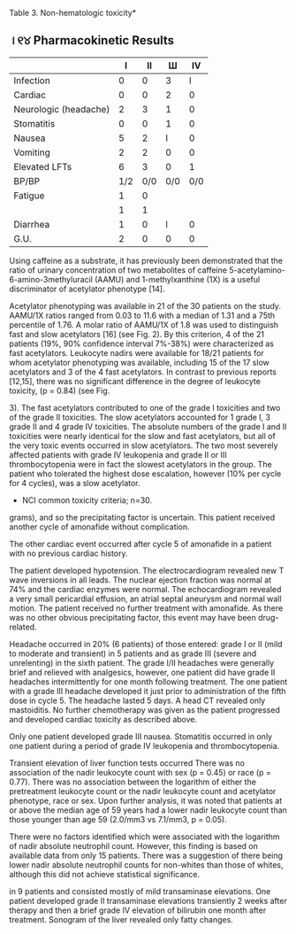 Table 3. Non-hematologic toxicity*

## । ୧୪ Pharmacokinetic Results

|                       | I   | II   | Ш   | IV   |
|-----------------------|-----|------|-----|------|
| Infection             | 0   | 0    | 3   | I    |
| Cardiac               | 0   | 0    | 2   | 0    |
| Neurologic (headache) | 2   | 3    | 1   | 0    |
| Stomatitis            | 0   | 0    | 1   | 0    |
| Nausea                | 5   | 2    | I   | 0    |
| Vomiting              | 2   | 2    | 0   | 0    |
| Elevated LFTs         | 6   | 3    | 0   | 1    |
| BP/BP                 | 1/2 | 0/0  | 0/0 | 0/0  |
| Fatigue               | 1   | 0    |     |      |
|                       | 1   | 1    |     |      |
| Diarrhea              | 1   | 0    | l   | 0    |
| G.U.                  | 2   | 0    | 0   | 0    |

Using caffeine as a substrate, it has previously been demonstrated that the ratio of urinary concentration of two metabolites of caffeine 5-acetylamino-6-amino-3methyluracil (AAMU) and 1-methylxanthine (1X) is a useful discriminator of acetylator phenotype [14].

Acetylator phenotyping was available in 21 of the 30 patients on the study. AAMU/1X ratios ranged from 0.03 to 11.6 with a median of 1.31 and a 75th percentile of 1.76. A molar ratio of AAMU/1X of 1.8 was used to distinguish fast and slow acetylators [16] (see Fig. 2). By this criterion, 4 of the 21 patients (19%, 90% confidence interval 7%-38%) were characterized as fast acetylators. Leukocyte nadirs were available for 18/21 patients for whom acetylator phenotyping was available, including 15 of the 17 slow acetylators and 3 of the 4 fast acetylators. In contrast to previous reports [12,15], there was no significant difference in the degree of leukocyte toxicity, (p = 0.84) (see Fig.

3). The fast acetylators contributed to one of the grade I toxicities and two of the grade II toxicities. The slow acetylators accounted for 1 grade I, 3 grade II and 4 grade IV toxicities. The absolute numbers of the grade I and II toxicities were nearly identical for the slow and fast acetylators, but all of the very toxic events occurred in slow acetylators. The two most severely affected patients with grade IV leukopenia and grade II or III thrombocytopenia were in fact the slowest acetylators in the group. The patient who tolerated the highest dose escalation, however (10% per cycle for 4 cycles), was a slow acetylator.

* NCI common toxicity criteria; n=30.

grams), and so the precipitating factor is uncertain. This patient received another cycle of amonafide without complication.

The other cardiac event occurred after cycle 5 of amonafide in a patient with no previous cardiac history.

The patient developed hypotension. The electrocardiogram revealed new T wave inversions in all leads. The nuclear ejection fraction was normal at 74% and the cardiac enzymes were normal. The echocardiogram revealed a very small pericardial effusion, an atrial septal aneurysm and normal wall motion. The patient received no further treatment with amonafide. As there was no other obvious precipitating factor, this event may have been drug-related.

Headache occurred in 20% (6 patients) of those entered: grade I or II (mild to moderate and transient)
in 5 patients and as grade III (severe and unrelenting)
in the sixth patient. The grade I/II headaches were generally brief and relieved with analgesics, however, one patient did have grade II headaches intermittently for one month following treatment. The one patient with a grade III headache developed it just prior to administration of the fifth dose in cycle 5. The headache lasted 5 days. A head CT revealed only mastoiditis. No further chemotherapy was given as the patient progressed and developed cardiac toxicity as described above.

Only one patient developed grade III nausea. Stomatitis occurred in only one patient during a period of grade IV leukopenia and thrombocytopenia.

Transient elevation of liver function tests occurred There was no association of the nadir leukocyte count with sex (p = 0.45) or race (p = 0.77). There was no association between the logarithm of either the pretreatment leukocyte count or the nadir leukocyte count and acetylator phenotype, race or sex. Upon further analysis, it was noted that patients at or above the median age of 59 years had a lower nadir leukocyte count than those younger than age 59 (2.0/mm3 vs 7.1/mm3, p = 0.05).

There were no factors identified which were associated with the logarithm of nadir absolute neutrophil count. However, this finding is based on available data from only 15 patients. There was a suggestion of there being lower nadir absolute neutrophil counts for non-whites than those of whites, although this did not achieve statistical significance.

in 9 patients and consisted mostly of mild transaminase elevations. One patient developed grade II transaminase elevations transiently 2 weeks after therapy and then a brief grade IV elevation of bilirubin one month after treatment. Sonogram of the liver revealed only fatty changes.
